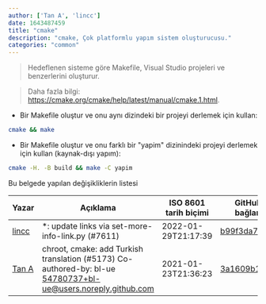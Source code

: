 ```yaml
---
author: ['Tan A', 'lincc']
date: 1643487459
title: "cmake"
description: "cmake, Çok platformlu yapım sistem oluşturucusu."
categories: "common"
---
```

> Hedeflenen sisteme göre Makefile, Visual Studio projeleri ve benzerlerini oluşturur.

> Daha fazla bilgi: <https://cmake.org/cmake/help/latest/manual/cmake.1.html>.

- Bir Makefile oluştur ve onu aynı dizindeki bir projeyi derlemek için kullan:

```bash
cmake && make
```

- Bir Makefile oluştur ve onu farklı bir "yapim" dizinindeki projeyi derlemek için kullan (kaynak-dışı yapım):

```bash
cmake -H. -B build && make -C yapim
```
Bu belgede yapılan değişikliklerin listesi


Yazar | Açıklama | ISO 8601 tarih biçimi | GitHuba bağlantı
------|-----|-----|-----
[lincc](mailto:46962923+blueskyson@users.noreply.github.com) | *: update links via set-more-info-link.py (#7611) | 2022-01-29T21:17:39 | [b99f3da787c6](https://github.com/tldr-pages/tldr/commit/b99f3da787c6f43a545b9cb5ebd8265b1367fbc4)
[Tan A](mailto:40173707+Yutyo@users.noreply.github.com) | chroot, cmake: add Turkish translation (#5173) Co-authored-by: bl-ue <54780737+bl-ue@users.noreply.github.com> | 2021-01-23T21:36:23 | [3a1609b196d6](https://github.com/tldr-pages/tldr/commit/3a1609b196d6a04109750f124e1fa1ff4f0560e1)

